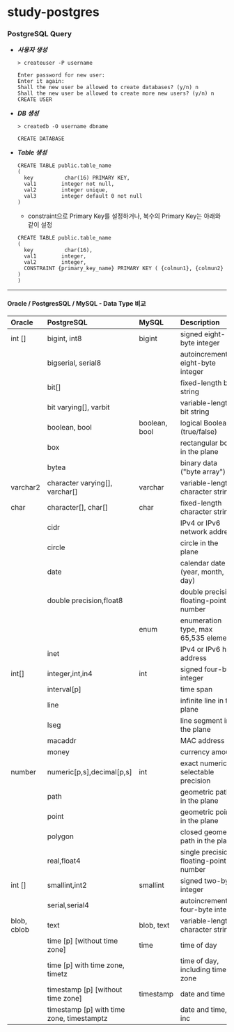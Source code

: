 # study-postgres

### PostgreSQL Query

* ***사용자 생성***
  ```
  > createuser -P username
  
  Enter password for new user: 
  Enter it again: 
  Shall the new user be allowed to create databases? (y/n) n
  Shall the new user be allowed to create more new users? (y/n) n
  CREATE USER
  ```

* ***DB 생성***
  ```
  > createdb -O username dbname
  
  CREATE DATABASE
  ```

* ***Table 생성***

  ```
  CREATE TABLE public.table_name
  (
    key          char(16) PRIMARY KEY,
    val1        integer not null,
    val2        integer unique,
    val3        integer default 0 not null
  )
  ``` 

  - constraint으로 Primary Key를 설정하거나, 복수의 Primary Key는 아래와 같이 설정
  ```
  CREATE TABLE public.table_name
  (
    key          char(16),
    val1        integer,
    val2        integer,
    CONSTRAINT {primary_key_name} PRIMARY KEY ( {colmun1}, {colmun2} )
  )
  ```

---------------------------------------------------------------------------------------
#### Oracle / PostgresSQL / MySQL - Data Type 비교

|Oracle |PostgreSQL        |MySQL        |Description                        |
|:------|:-----------------|:------------|:----------------------------------|
|int [] |bigint, int8      |bigint       |signed eight-byte integer          |
|       |bigserial, serial8|             |autoincrementing eight-byte integer|
|       |bit[]             |             |fixed-length bit string            |
|       |bit varying[], varbit|          |variable-length bit string         |
|       |boolean, bool     |boolean, bool|logical Boolean (true/false)       |
|       |box               |             |rectangular box in the plane       |
|       |bytea             |             |binary data ("byte array")         |
|varchar2| character varying[], varchar[]|varchar|variable-length character string|
|char   |character[], char[]|char        |fixed-length character string      |
|       |cidr              |             |IPv4 or IPv6 network address       |
|       |circle            |             |circle in the plane                |
|       |date              |             |calendar date (year, month, day)   |
|       |double precision,float8|        |double precision floating-point number|
|       |                  |enum         |enumeration type, max 65,535 elements|
|       |inet              |             |IPv4 or IPv6 host address          |
|int[]  |integer,int,in4   |int          |signed four-byte integer           |
|       |interval[p]       |             |time span                          |
|       |line              |             |infinite line in the plane         |
|       |lseg              |             |line segment in the plane          |
|       |macaddr           |             |MAC address                        |
|       |money             |             |currency amount                    |
|number |numeric[p,s],decimal[p,s]|int   |exact numeric of selectable precision|
|       |path              |             |geometric path in the plane        |
|       |point             |             |geometric point in the plane       |
|       |polygon           |             |closed geometric path in the plane |
|       |real,float4       |             |single precision floating-point number|
|int [] |smallint,int2     |smallint     |signed two-byte integer            |
|       |serial,serial4    |             |autoincrementing four-byte integer |
|blob, cblob|text          |blob, text   |variable-length character string   |
|       |time [p] [without time zone]|time|time of day                       |
|       |time [p] with time zone, timetz| |time of day, including time zone  |
|       |timestamp [p] [without time zone]|timestamp|date and time           |
|       |timestamp [p] with time zone, timestamptz| |date and time, inc      |
